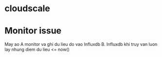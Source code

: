 # cloudscale

# Monitor issue
May ao A monitor va ghi du lieu do vao Influxdb B.
Influxdb khi truy van luon lay nhung diem du lieu <= now()
